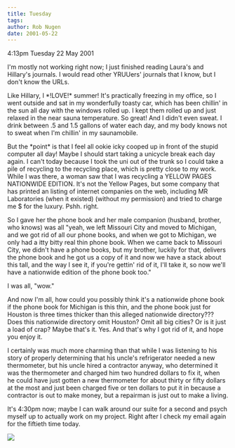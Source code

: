 ```yaml
---
title: Tuesday
tags: 
author: Rob Nugen
date: 2001-05-22
---
```


<p class=date>4:13pm Tuesday 22 May 2001</p>

<p>I'm mostly not working right now; I just finished
reading Laura's and Hillary's journals.  I would read
other YRUUers' journals that I know, but I don't know
the URLs.</p>

<p>Like Hillary, I *!LOVE!* summer!  It's practically
freezing in my office, so I went outside and sat in my
wonderfully toasty car, which has been chillin' in the
sun all day with the windows rolled up.  I kept them
rolled up and just relaxed in the near sauna
temperature.  So great!  And I didn't even sweat.  I
drink between .5 and 1.5 gallons of water each day,
and my body knows not to sweat when I'm chillin' in my
saunamobile.</p>

<p>But the *point* is that I feel all ookie icky
cooped up in front of the stupid computer all day! 
Maybe I should start taking a unicycle break each day
again.  I can't today because I took the uni out of
the trunk so I could take a pile of recycling to the
recycling place, which is pretty close to my work. 
While I was there, a woman saw that I was recycling a
YELLOW PAGES NATIONWIDE EDITION.  It's not the Yellow
Pages, but some company that has printed an listing of
internet companies on the web, including MR
Laboratories (when it existed) (without my permission)
and tried to charge me $ for the luxury.  Pshh. 
right.</p>

<p>So I gave her the phone book and her male companion
(husband, brother, who knows) was all "yeah, we left
Missouri City and moved to Michigan, and we got rid of
all our phone books, and when we got to Michigan, we
only had a itty bitty real thin phone book.  When we
came back to Missouri City, we didn't have a phone
books, but my brother, luckily for that, delivers the
phone book and he got us a copy of it and now we have
a stack about this tall, and the way I see it, if
you're gettin' rid of it, I'll take it, so now we'll
have a nationwide edition of the phone book too."</p>

<p>I was all, "wow."</p>

<p>And now I'm all, how could you possibly think it's
a nationwide phone book if the phone book for Michigan
is this thin, and the phone book just for Houston is
three times thicker than this alleged nationwide
directory???  Does this nationwide directory omit
Houston?  Omit all big cities?  Or is it just a load
of crap?  Maybe that's it.  Yes.  And that's why I got
rid of it, and hope you enjoy it.</p>

<p>I certainly was much more charming than that while
I was listening to his story of properly determining
that his uncle's refrigerator needed a new
thermometer, but his uncle hired a contractor anyway,
who determined it was the thermometer and charged him
two hundred dollars to fix it, when he could have just
gotten a new thermometer for about thirty or fifty
dollars at the most and just been charged five or ten
dollars to put it in because a contractor is out to
make money, but a repairman is just out to make a
living.</p>

<p>It's 4:30pm now; maybe I can walk around our suite
for a second and psych myself up to actually work on
my project.  Right after I check my email again for
the fiftieth time today.</p>

<p><img src="/images/rob/wL-ROB.gif"/></p>
